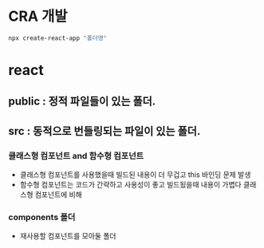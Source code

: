 # CRA 개발

```sh
npx create-react-app "폴더명"
```

# react

## public : 정적 파일들이 있는 폴더.

## src : 동적으로 번들링되는 파일이 있는 폴더.

### 클래스형 컴포넌트 and 함수형 컴포넌트

- 클래스형 컴포넌트를 사용했을때 빌드된 내용이 더 무겁고 this 바인딩 문제 발생
- 함수형 컴포넌트는 코드가 간략하고 사용성이 좋고 빌드됬을때 내용이 가볍다 클래스형 컴포넌트에 비해

### components 폴더

- 재사용할 컴포넌트를 모아둘 폴더
